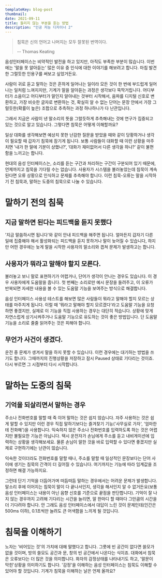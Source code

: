 ```yaml
---
templateKey: blog-post
thumbnail: 
date: 2021-09-11
title: 들리지 않는 부분을 듣는 방법
description: "인공 저능 디자이너 2"
---
```

>침묵은 신의 언어고 나머지는 모두 잘못된 번역이다.
>
>-- Thomas Keating

음성인터페이스는 비약적인 발전을 하고 있지만, 아직도 부족한 부분이 많습니다. 이번에는 '말을 못 알아듣는' 많은 이유 중 인식에 대한 이야기를 해보려고 합니다. 마침 발견한 그럴듯한 인용구를 써보고 싶었거든요.

사람이 귀로 듣고 말하는 것은 흔하게 일어나는 일이라 모든 것이 한 번에 부드럽게 일어나는 일처럼 느껴지지만, 기계가 말을 알아듣는 과정은 생각보다 뚝딱거립니다. 어디부터가 소음이고 어디부터가 말인지 알아내는 것부터 시작해서, 음파를 디지털 신호로 변환하고, 가장 비슷한 글자로 변환하는 것, 확실히 알 수 없는 단어는 문장 안에서 가장 그럴듯한(확률이 높은) 조합으로 추측하는 과정 하나하나가 다 난관입니다.

그래서 지금은 사람이 낸 말소리의 뜻을 그럴듯하게 추측해내는 것에 연구가 집중되고 있는 것으로 알고 있습니다. 그렇다면 침묵은 어떻게 이해할까요? 

일상 대화를 생각해보면 예상치 못한 난감한 질문을 받았을 때와 같이 당황하거나 생각이 필요할 때 갑자기 침묵에 잠기게 됩니다. 보통 사람들이 대화할 때 이런 상황을 마주치면 '내가 한 말에 기분이 상했나?’, ‘대화가 재미없어서 다른 생각을 하나?’ 같이 불편함을 느끼고는 합니다.

현대의 음성 인터페이스는, 소리를 듣는 구간과 처리하는 구간이 구분되어 있기 때문에, 언제까지고 침묵을 기다릴 수는 없습니다. 사용자가 시스템을 불러놓았는데 침묵이 계속된다면 오류 상황으로 인식하고 문제를 추측해야 합니다. 이런 침묵-오류는 말을 시작하기 전 침묵과, 말하는 도중의 침묵으로 나눌 수 있습니다. 

# 말하기 전의 침묵
## 지금 말하면 된다는 피드백을 듣지 못했다
'지금 말씀하시면 됩니다'와 같이 안내 피드백을 해주면 됩니다. 얼마든지 갑자기 다른 일에 집중해야 해서 활성화되는 피드백을 듣지 못하거나 말이 늦어질 수 있습니다,  하지만 어떤 경우에는 늦게 말을 시작한 사용자의 말소리와 겹쳐 문제가 발생하고는 합니다. 



## 사용자가 뭐라고 말해야 할지 모른다.
불러놓고 보니 말로 표현하기가 어렵거나, 단어가 생각이 안나는 경우도 있습니다. 이 경우 사용자에게 도움말을 줍니다. 첫 번째는 소리로만 예시 문장을 들려주고, 이 오류가 반복되면 자세한 내용을 볼 수 있는 도움말 기능을 보여주는 방식으로 해결합니다. 

음성 인터페이스 사용성 테스트를 해보면 많은 사람들이 뭐라고 말해야 할지 모르는 상태를 마주치게 됩니다. 이럴 때 '뭐라고 말해야 할지 모르겠다'라고 도움말 기능을 요청하면 좋겠지만, 실제로 이 기능을 직접 사용하는 경우는 대단히 적습니다. 상황에 맞게 자연스럽게 상기시켜주거나 도움말 기능으로 유도하는 것이 좋은 방법입니다. 단 도움말 기능을 소리로 줄줄 읽어주는 것은 피해야 합니다.

## 무언가 사건이 생겼다.
운전 중 문제가 생겨서 말을 하지 못할 수 있습니다. 이런 경우에는 대기하는 방법을 쓰기도 합니다. 그때까지의 진행상황을 저장하고 잠시 Paused 상태로 기다리는 것이죠. 다시 부르면 그 시점부터 다시 시작합니다.



# 말하는 도중의 침묵
## 기억을 되살리면서 말하는 경우
주소나 전화번호를 말할 때 죽 이어 말하는 것은 쉽지 않습니다. 자주 사용하는 것은 쉽게 말할 수 있지만 이런 경우 직접 말하기보다는 즐겨찾기 기능('사무실로 가자', '엄마한테 전화해')을 사용합니다. 익숙하지 않은 주소나 전화번호를 입력하도록 하는 것은 어렵지만 불필요한 기능은 아닙니다. 택시 운전자가 손님에게 주소를 듣고 내비게이션에 입력하는 상황을 생각해보세요. 물론 손님이 말한 것을 바로 입력할 수 있다면 좋겠지만 실제로 구현하기에는 난관이 많습니다.

익숙한 것이더라도 전화번호를 말할 때나, 주소를 말할 때 일상적인 문장보다는 단어 사이에 생기는 침묵의 간격이 더 길어질 수 있습니다. 여기까지는 기능에 따라 임계값을 조정하면 해결 가능하지요.

그런데 단기 기억을 더듬어가며 떠듬떠듬 말하는 경우에서는 어려운 문제가 발생합니다. 말소리 후에 이어지는 침묵이 말이 다 끝나서인지, 생각을 해서인지 알 수 없거든요(보통 음성 인터페이스는 내용이 아닌 음향 신호를 기준으로 끝점을 판단합니다). 기억이 잘 나지 않는 경우까지 고려해 기다리는 시간을 늘리면, 말 한마디 할 때마다 그만큼의 시간을 더 기다려야 합니다. 안 그래도 음성 인터페이스에서 대답이 느린 것이 문제인데(인간은 500ms 이하), 0.1초씩만 늘려도 큰 어색함을 느끼게 될 것입니다. 

# 침묵을 이해하기
노자는 '비어있는 것'의 가치에 대해 말했다고 합니다. 그릇에 빈 공간이 없다면 쓸모가 없을 것이며, 방의 쓸모도 공간과 문, 창의 빈 공간에서 나온다는 식이죠. 대화에서 침묵은 오류보다는 더 많은 것을 의미합니다. 화자의 감정상태를 나타내기도 하고, '말문이 막힌'상황을 의미하기도 합니다. '감정'을 이해하는 음성 인터페이스는 침묵도 이해할 수 있어야 할 것입니다. 기계가 침묵을 이해하는 날은 언제 올까요? 
